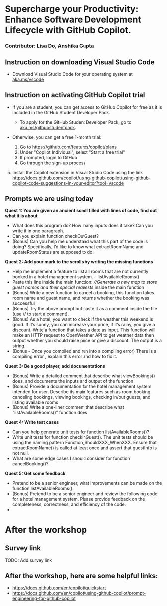 # Supercharge your Productivity: Enhance Software Development Lifecycle with GitHub Copilot.
### Contributor: Lisa Do, Anshika Gupta

## Instruction on downloading Visual Studio Code
- Download Visual Studio Code for your operating system at [aka.ms/vscode](https://aka.ms/vscode)

## Instruction on activating GitHub Copilot trial
- If you are a student, you can get access to GitHub Copilot for free as it is included in the GitHub Student Developer Pack.
    - To apply for the GitHub Student Developer Pack, go to [aka.ms/githubstudentpack](https://aka.ms/githubstudentpack).
 
- Otherwise, you can get a free 1-month trial:
    1. Go to https://github.com/features/copilot/plans
    2. Under "Copilot Individual", select "Start a free trial"
    3. If prompted, login to GitHub
    4. Go through the sign-up process 

5. Install the Copilot extension in Visual Studio Code using the link https://docs.github.com/copilot/using-github-copilot/using-github-copilot-code-suggestions-in-your-editor?tool=vscode

## Prompts we are using today
**Quest 1: You are given an ancient scroll filled with lines of code, find out what it is about**
- What does this program do? How many inputs does it take? Can you write it in one paragraph.
- Can you explain function checkOutGuest?
- (Bonus) Can you help me understand what this part of the code is doing? Specifically, I’d like to know what extractRoomName and updateRoomStatus are supposed to do.


**Quest 2: Add your mark to the scrolls by writing the missing functions**
- Help me implement a feature to list all rooms that are not currently booked in a hotel management system. – listAvailableRooms()​
- Paste this line inside the main function:
  *//Generate a new map to store guest names and their special requests* inside the main function
- (Bonus) Write a new function to cancel a booking, this function takes room name and guest name, and returns whether the booking was successful
- (Bonus) Try the above prompt but paste it as a comment inside the file (use // to start a comment).
- (Bonus) As a hotel, you want to check if the weather this weekend is good. If it’s sunny, you can increase your price, if it’s rainy, you give a discount. Write a function that takes a date as input. This function will make an HTTP request to OpenWeather API to get weather data then output whether you should raise price or give a discount. The output is a string.
- (Bonus - Once you compiled and run into a compiling error) There is a compiling error <insert error here>, explain this error and how to fix it​.

**Quest 3: Be a good player, add documentations**
- (Bonus) Write a detailed comment that describe what viewBookings() does, and documents the inputs and output of the function
- (Bonus) Provide a documentation for the hotel management system intended for user. Describe its main features such as room booking, canceling bookings, viewing bookings, checking in/out guests, and listing available rooms
- (Bonus) Write a one-liner comment that describe what “listAvailableRooms()” function does

**Quest 4: Write test cases**
- Can you help generate unit tests for function listAvailableRooms()?
- Write unit tests for function checkInGuest(). The unit tests should be using the naming pattern Function_ShouldXXX_WhenXXX. Ensure that extractRoomName() is called at least once and assert that guestInfo is not null. 
- What are some edge cases I should consider for function cancelBooking()?

**Quest 5: Get some feedback**
- Pretend to be a senior engineer, what improvements can be made on the function listAvailableRooms().
- (Bonus) Pretend to be a senior engineer and review the following code for a hotel management system. Please provide feedback on the completeness, correctness, and efficiency of the code.
- 

# After the workshop
## Survey link
TODO: Add survey link

## After the workshop, here are some helpful links: 
- https://docs.github.com/en/copilot/quickstart
- https://docs.github.com/en/copilot/using-github-copilot/prompt-engineering-for-github-copilot

